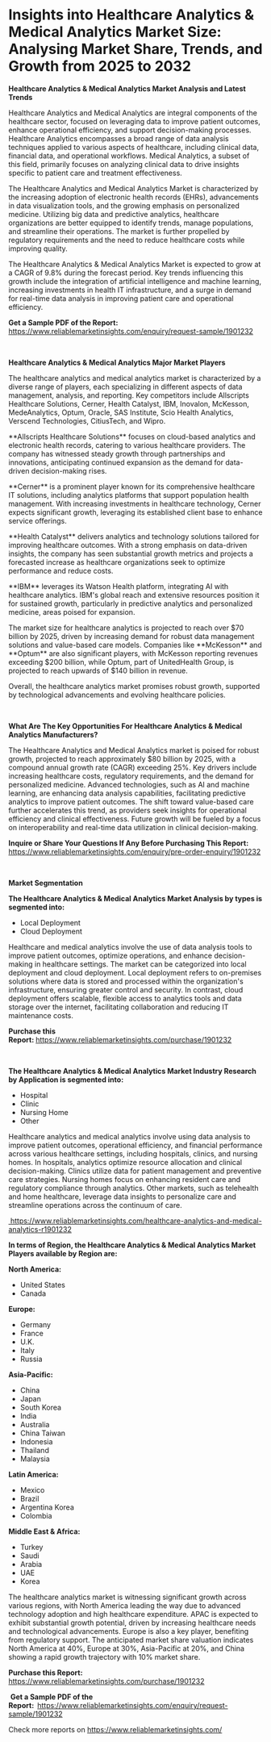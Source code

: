 <p><h1>Insights into Healthcare Analytics & Medical Analytics Market Size: Analysing Market Share, Trends, and Growth from 2025 to 2032</h1></p><p><strong>Healthcare Analytics & Medical Analytics Market Analysis and Latest Trends</strong></p>
<p><p>Healthcare Analytics and Medical Analytics are integral components of the healthcare sector, focused on leveraging data to improve patient outcomes, enhance operational efficiency, and support decision-making processes. Healthcare Analytics encompasses a broad range of data analysis techniques applied to various aspects of healthcare, including clinical data, financial data, and operational workflows. Medical Analytics, a subset of this field, primarily focuses on analyzing clinical data to drive insights specific to patient care and treatment effectiveness.</p><p>The Healthcare Analytics and Medical Analytics Market is characterized by the increasing adoption of electronic health records (EHRs), advancements in data visualization tools, and the growing emphasis on personalized medicine. Utilizing big data and predictive analytics, healthcare organizations are better equipped to identify trends, manage populations, and streamline their operations. The market is further propelled by regulatory requirements and the need to reduce healthcare costs while improving quality.</p><p>The Healthcare Analytics & Medical Analytics Market is expected to grow at a CAGR of 9.8% during the forecast period. Key trends influencing this growth include the integration of artificial intelligence and machine learning, increasing investments in health IT infrastructure, and a surge in demand for real-time data analysis in improving patient care and operational efficiency.</p></p>
<p><strong>Get a Sample PDF of the Report:&nbsp;</strong> <a href="https://www.reliablemarketinsights.com/enquiry/request-sample/1901232?utm_campaign=3186&utm_medium=2&utm_source=Github&utm_content=ia&utm_term=05032025&utm_id=healthcare-analytics-medical-analytics">https://www.reliablemarketinsights.com/enquiry/request-sample/1901232</a></p>
<p>&nbsp;</p>
<p><strong>Healthcare Analytics & Medical Analytics Major Market Players</strong></p>
<p><p>The healthcare analytics and medical analytics market is characterized by a diverse range of players, each specializing in different aspects of data management, analysis, and reporting. Key competitors include Allscripts Healthcare Solutions, Cerner, Health Catalyst, IBM, Inovalon, McKesson, MedeAnalytics, Optum, Oracle, SAS Institute, Scio Health Analytics, Verscend Technologies, CitiusTech, and Wipro.</p><p>**Allscripts Healthcare Solutions** focuses on cloud-based analytics and electronic health records, catering to various healthcare providers. The company has witnessed steady growth through partnerships and innovations, anticipating continued expansion as the demand for data-driven decision-making rises.</p><p>**Cerner** is a prominent player known for its comprehensive healthcare IT solutions, including analytics platforms that support population health management. With increasing investments in healthcare technology, Cerner expects significant growth, leveraging its established client base to enhance service offerings.</p><p>**Health Catalyst** delivers analytics and technology solutions tailored for improving healthcare outcomes. With a strong emphasis on data-driven insights, the company has seen substantial growth metrics and projects a forecasted increase as healthcare organizations seek to optimize performance and reduce costs.</p><p>**IBM** leverages its Watson Health platform, integrating AI with healthcare analytics. IBM's global reach and extensive resources position it for sustained growth, particularly in predictive analytics and personalized medicine, areas poised for expansion.</p><p>The market size for healthcare analytics is projected to reach over $70 billion by 2025, driven by increasing demand for robust data management solutions and value-based care models. Companies like **McKesson** and **Optum** are also significant players, with McKesson reporting revenues exceeding $200 billion, while Optum, part of UnitedHealth Group, is projected to reach upwards of $140 billion in revenue.</p><p>Overall, the healthcare analytics market promises robust growth, supported by technological advancements and evolving healthcare policies.</p></p>
<p>&nbsp;</p>
<p><strong>What Are The Key Opportunities For Healthcare Analytics & Medical Analytics Manufacturers?</strong></p>
<p><p>The Healthcare Analytics and Medical Analytics market is poised for robust growth, projected to reach approximately $80 billion by 2025, with a compound annual growth rate (CAGR) exceeding 25%. Key drivers include increasing healthcare costs, regulatory requirements, and the demand for personalized medicine. Advanced technologies, such as AI and machine learning, are enhancing data analysis capabilities, facilitating predictive analytics to improve patient outcomes. The shift toward value-based care further accelerates this trend, as providers seek insights for operational efficiency and clinical effectiveness. Future growth will be fueled by a focus on interoperability and real-time data utilization in clinical decision-making.</p></p>
<p><strong>Inquire or Share Your Questions If Any Before Purchasing This Report:</strong> <a href="https://www.reliablemarketinsights.com/enquiry/pre-order-enquiry/1901232?utm_campaign=3186&utm_medium=2&utm_source=Github&utm_content=ia&utm_term=05032025&utm_id=healthcare-analytics-medical-analytics">https://www.reliablemarketinsights.com/enquiry/pre-order-enquiry/1901232</a></p>
<p>&nbsp;</p>
<p><strong>Market Segmentation</strong></p>
<p><strong>The Healthcare Analytics & Medical Analytics Market Analysis by types is segmented into:</strong></p>
<p><ul><li>Local Deployment</li><li>Cloud Deployment</li></ul></p>
<p><p>Healthcare and medical analytics involve the use of data analysis tools to improve patient outcomes, optimize operations, and enhance decision-making in healthcare settings. The market can be categorized into local deployment and cloud deployment. Local deployment refers to on-premises solutions where data is stored and processed within the organization's infrastructure, ensuring greater control and security. In contrast, cloud deployment offers scalable, flexible access to analytics tools and data storage over the internet, facilitating collaboration and reducing IT maintenance costs.</p></p>
<p><strong>Purchase this Report:&nbsp;</strong><a href="https://www.reliablemarketinsights.com/purchase/1901232?utm_campaign=3186&utm_medium=2&utm_source=Github&utm_content=ia&utm_term=05032025&utm_id=healthcare-analytics-medical-analytics">https://www.reliablemarketinsights.com/purchase/1901232</a></p>
<p>&nbsp;</p>
<p><strong>The Healthcare Analytics & Medical Analytics Market Industry Research by Application is segmented into:</strong></p>
<p><ul><li>Hospital</li><li>Clinic</li><li>Nursing Home</li><li>Other</li></ul></p>
<p><p>Healthcare analytics and medical analytics involve using data analysis to improve patient outcomes, operational efficiency, and financial performance across various healthcare settings, including hospitals, clinics, and nursing homes. In hospitals, analytics optimize resource allocation and clinical decision-making. Clinics utilize data for patient management and preventive care strategies. Nursing homes focus on enhancing resident care and regulatory compliance through analytics. Other markets, such as telehealth and home healthcare, leverage data insights to personalize care and streamline operations across the continuum of care.</p></p>
<p><a href="https://www.reliablemarketinsights.com/healthcare-analytics-and-medical-analytics-r1901232?utm_campaign=3186&utm_medium=2&utm_source=Github&utm_content=ia&utm_term=05032025&utm_id=healthcare-analytics-medical-analytics">&nbsp;https://www.reliablemarketinsights.com/healthcare-analytics-and-medical-analytics-r1901232</a></p>
<p><strong>In terms of Region, the Healthcare Analytics & Medical Analytics Market Players available by Region are:</strong></p>
<p>
    <p> <strong> North America: </strong>
        <ul>
            <li>United States</li>
            <li>Canada</li>
        </ul>
        </p> 
    <p> <strong> Europe: </strong>
        <ul>
            <li>Germany</li>
            <li>France</li>
            <li>U.K.</li>
            <li>Italy</li>
            <li>Russia</li>
        </ul>
        </p> 
    <p> <strong> Asia-Pacific: </strong>
        <ul>
            <li>China</li>
            <li>Japan</li>
            <li>South Korea</li>
            <li>India</li>
            <li>Australia</li>
            <li>China Taiwan</li>
            <li>Indonesia</li>
            <li>Thailand</li>
            <li>Malaysia</li>
        </ul>
        </p> 
    <p> <strong> Latin America: </strong>
        <ul>
            <li>Mexico</li>
            <li>Brazil</li>
            <li>Argentina Korea</li>
            <li>Colombia</li>
        </ul>
        </p> 
    <p> <strong> Middle East & Africa: </strong>
        <ul>
            <li>Turkey</li>
            <li>Saudi</li>
            <li>Arabia</li>
            <li>UAE</li>
            <li>Korea</li>
        </ul>
    </p>
    </p>
<p><p>The healthcare analytics market is witnessing significant growth across various regions, with North America leading the way due to advanced technology adoption and high healthcare expenditure. APAC is expected to exhibit substantial growth potential, driven by increasing healthcare needs and technological advancements. Europe is also a key player, benefiting from regulatory support. The anticipated market share valuation indicates North America at 40%, Europe at 30%, Asia-Pacific at 20%, and China showing a rapid growth trajectory with 10% market share.</p></p>
<p><strong>Purchase this Report: </strong><a href="https://www.reliablemarketinsights.com/purchase/1901232?utm_campaign=3186&utm_medium=2&utm_source=Github&utm_content=ia&utm_term=05032025&utm_id=healthcare-analytics-medical-analytics">https://www.reliablemarketinsights.com/purchase/1901232</a></p>
<p>&nbsp;<strong>Get a Sample PDF of the Report:&nbsp;&nbsp;</strong><a href="https://www.reliablemarketinsights.com/enquiry/request-sample/1901232?utm_campaign=3186&utm_medium=2&utm_source=Github&utm_content=ia&utm_term=05032025&utm_id=healthcare-analytics-medical-analytics">https://www.reliablemarketinsights.com/enquiry/request-sample/1901232</a></p>
<p><strong></strong></p>
<p>Check more reports on <a href="https://www.reliablemarketinsights.com/?utm_campaign=3186&utm_medium=2&utm_source=Github&utm_content=ia&utm_term=05032025&utm_id=healthcare-analytics-medical-analytics">https://www.reliablemarketinsights.com/</a></p>